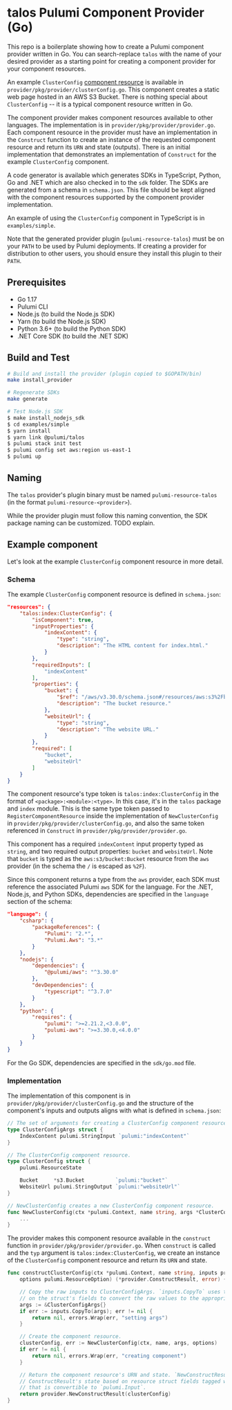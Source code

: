 # talos Pulumi Component Provider (Go)

This repo is a boilerplate showing how to create a Pulumi component provider written in Go. You can search-replace `talos` with the name of your desired provider as a starting point for creating a component provider for your component resources.

An example `ClusterConfig` [component resource](https://www.pulumi.com/docs/intro/concepts/resources/#components) is available in `provider/pkg/provider/clusterConfig.go`. This component creates a static web page hosted in an AWS S3 Bucket. There is nothing special about `ClusterConfig` -- it is a typical component resource written in Go.

The component provider makes component resources available to other languages. The implementation is in `provider/pkg/provider/provider.go`. Each component resource in the provider must have an implementation in the `Construct` function to create an instance of the requested component resource and return its `URN` and state (outputs). There is an initial implementation that demonstrates an implementation of `Construct` for the example `ClusterConfig` component.

A code generator is available which generates SDKs in TypeScript, Python, Go and .NET which are also checked in to the `sdk` folder. The SDKs are generated from a schema in `schema.json`. This file should be kept aligned with the component resources supported by the component provider implementation.

An example of using the `ClusterConfig` component in TypeScript is in `examples/simple`.

Note that the generated provider plugin (`pulumi-resource-talos`) must be on your `PATH` to be used by Pulumi deployments. If creating a provider for distribution to other users, you should ensure they install this plugin to their `PATH`.

## Prerequisites

- Go 1.17
- Pulumi CLI
- Node.js (to build the Node.js SDK)
- Yarn (to build the Node.js SDK)
- Python 3.6+ (to build the Python SDK)
- .NET Core SDK (to build the .NET SDK)

## Build and Test

```bash
# Build and install the provider (plugin copied to $GOPATH/bin)
make install_provider

# Regenerate SDKs
make generate

# Test Node.js SDK
$ make install_nodejs_sdk
$ cd examples/simple
$ yarn install
$ yarn link @pulumi/talos
$ pulumi stack init test
$ pulumi config set aws:region us-east-1
$ pulumi up
```

## Naming

The `talos` provider's plugin binary must be named `pulumi-resource-talos` (in the format `pulumi-resource-<provider>`).

While the provider plugin must follow this naming convention, the SDK package naming can be customized. TODO explain.

## Example component

Let's look at the example `ClusterConfig` component resource in more detail.

### Schema

The example `ClusterConfig` component resource is defined in `schema.json`:

```json
"resources": {
    "talos:index:ClusterConfig": {
        "isComponent": true,
        "inputProperties": {
            "indexContent": {
                "type": "string",
                "description": "The HTML content for index.html."
            }
        },
        "requiredInputs": [
            "indexContent"
        ],
        "properties": {
            "bucket": {
                "$ref": "/aws/v3.30.0/schema.json#/resources/aws:s3%2Fbucket:Bucket",
                "description": "The bucket resource."
            },
            "websiteUrl": {
                "type": "string",
                "description": "The website URL."
            }
        },
        "required": [
            "bucket",
            "websiteUrl"
        ]
    }
}
```

The component resource's type token is `talos:index:ClusterConfig` in the format of `<package>:<module>:<type>`. In this case, it's in the `talos` package and `index` module. This is the same type token passed to `RegisterComponentResource` inside the implementation of `NewClusterConfig` in `provider/pkg/provider/clusterConfig.go`, and also the same token referenced in `Construct` in `provider/pkg/provider/provider.go`.

This component has a required `indexContent` input property typed as `string`, and two required output properties: `bucket` and `websiteUrl`. Note that `bucket` is typed as the `aws:s3/bucket:Bucket` resource from the `aws` provider (in the schema the `/` is escaped as `%2F`).

Since this component returns a type from the `aws` provider, each SDK must reference the associated Pulumi `aws` SDK for the language. For the .NET, Node.js, and Python SDKs, dependencies are specified in the `language` section of the schema:

```json
"language": {
    "csharp": {
        "packageReferences": {
            "Pulumi": "2.*",
            "Pulumi.Aws": "3.*"
        }
    },
    "nodejs": {
        "dependencies": {
            "@pulumi/aws": "^3.30.0"
        },
        "devDependencies": {
            "typescript": "^3.7.0"
        }
    },
    "python": {
        "requires": {
            "pulumi": ">=2.21.2,<3.0.0",
            "pulumi-aws": ">=3.30.0,<4.0.0"
        }
    }
}
```

For the Go SDK, dependencies are specified in the `sdk/go.mod` file.

### Implementation

The implementation of this component is in `provider/pkg/provider/clusterConfig.go` and the structure of the component's inputs and outputs aligns with what is defined in `schema.json`:

```go
// The set of arguments for creating a ClusterConfig component resource.
type ClusterConfigArgs struct {
	IndexContent pulumi.StringInput `pulumi:"indexContent"`
}

// The ClusterConfig component resource.
type ClusterConfig struct {
	pulumi.ResourceState

	Bucket     *s3.Bucket          `pulumi:"bucket"`
	WebsiteUrl pulumi.StringOutput `pulumi:"websiteUrl"`
}

// NewClusterConfig creates a new ClusterConfig component resource.
func NewClusterConfig(ctx *pulumi.Context, name string, args *ClusterConfigArgs, opts ...pulumi.ResourceOption) (*ClusterConfig, error) {
    ...
}
```

The provider makes this component resource available in the `construct` function in `provider/pkg/provider/provider.go`. When `construct` is called and the `typ` argument is `talos:index:ClusterConfig`, we create an instance of the `ClusterConfig` component resource and return its `URN` and state.


```go
func constructClusterConfig(ctx *pulumi.Context, name string, inputs provider.ConstructInputs,
	options pulumi.ResourceOption) (*provider.ConstructResult, error) {

	// Copy the raw inputs to ClusterConfigArgs. `inputs.CopyTo` uses the types and `pulumi:` tags
	// on the struct's fields to convert the raw values to the appropriate Input types.
	args := &ClusterConfigArgs{}
	if err := inputs.CopyTo(args); err != nil {
		return nil, errors.Wrap(err, "setting args")
	}

	// Create the component resource.
	clusterConfig, err := NewClusterConfig(ctx, name, args, options)
	if err != nil {
		return nil, errors.Wrap(err, "creating component")
	}

	// Return the component resource's URN and state. `NewConstructResult` automatically sets the
	// ConstructResult's state based on resource struct fields tagged with `pulumi:` tags with a value
	// that is convertible to `pulumi.Input`.
	return provider.NewConstructResult(clusterConfig)
}
```
